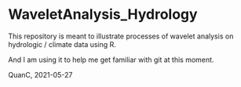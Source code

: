 # WaveletAnalysis_Hydrology

This repository is meant to illustrate processes of wavelet analysis on hydrologic / climate data using R.

And I am using it to help me get familiar with git at this moment.

QuanC, 2021-05-27
